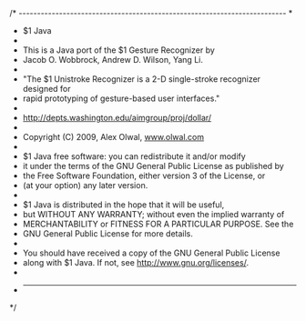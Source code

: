 /* -------------------------------------------------------------------------
 *
 *	$1 Java
 *
 * 	This is a Java port of the $1 Gesture Recognizer by
 *	Jacob O. Wobbrock, Andrew D. Wilson, Yang Li.
 * 
 *	"The $1 Unistroke Recognizer is a 2-D single-stroke recognizer designed for 
 *	rapid prototyping of gesture-based user interfaces."
 *	 
 *	http://depts.washington.edu/aimgroup/proj/dollar/
 *
 *	Copyright (C) 2009, Alex Olwal, www.olwal.com
 *
 *	$1 Java free software: you can redistribute it and/or modify
 *	it under the terms of the GNU General Public License as published by
 *	the Free Software Foundation, either version 3 of the License, or
 *	(at your option) any later version.
 *
 *	$1 Java is distributed in the hope that it will be useful,
 *	but WITHOUT ANY WARRANTY; without even the implied warranty of
 *	MERCHANTABILITY or FITNESS FOR A PARTICULAR PURPOSE.  See the
 *	GNU General Public License for more details.
 *
 *	You should have received a copy of the GNU General Public License
 *	along with $1 Java.  If not, see <http://www.gnu.org/licenses/>.
 *
 *  -------------------------------------------------------------------------
 */

